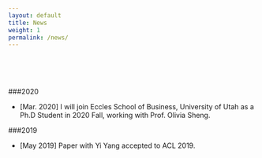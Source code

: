 ```yaml
---
layout: default
title: News
weight: 1
permalink: /news/
---
```


<br/>
<br/>
<br/>

###2020

* [Mar. 2020] I will join Eccles School of Business, University of Utah as a Ph.D Student in 2020 Fall, working with Prof. Olivia Sheng.

###2019

* [May 2019] Paper with Yi Yang accepted to ACL 2019.

